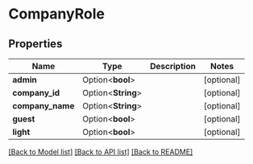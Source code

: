 # CompanyRole

## Properties

Name | Type | Description | Notes
------------ | ------------- | ------------- | -------------
**admin** | Option<**bool**> |  | [optional]
**company_id** | Option<**String**> |  | [optional]
**company_name** | Option<**String**> |  | [optional]
**guest** | Option<**bool**> |  | [optional]
**light** | Option<**bool**> |  | [optional]

[[Back to Model list]](../README.md#documentation-for-models) [[Back to API list]](../README.md#documentation-for-api-endpoints) [[Back to README]](../README.md)


